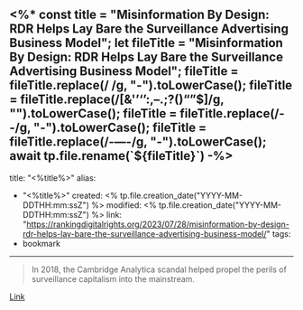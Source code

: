 <%*
const title = "Misinformation By Design: RDR Helps Lay Bare the Surveillance Advertising Business Model";
let fileTitle = "Misinformation By Design: RDR Helps Lay Bare the Surveillance Advertising Business Model";
fileTitle = fileTitle.replace(/ /g, "-").toLowerCase();
fileTitle = fileTitle.replace(/[&'’‘’:,–.;?()“”$]/g, "").toLowerCase();
fileTitle = fileTitle.replace(/--/g, "-").toLowerCase();
fileTitle = fileTitle.replace(/-—-/g, "-").toLowerCase();
await tp.file.rename(`${fileTitle}`)
-%>
---
title: "<%title%>"
alias:
- "<%title%>"
created: <% tp.file.creation_date("YYYY-MM-DDTHH:mm:ssZ") %>
modified: <% tp.file.creation_date("YYYY-MM-DDTHH:mm:ssZ") %>
link:  "https://rankingdigitalrights.org/2023/07/28/misinformation-by-design-rdr-helps-lay-bare-the-surveillance-advertising-business-model/"
tags:
- bookmark
---

> In 2018, the Cambridge Analytica scandal helped propel the perils of surveillance capitalism into the mainstream.

[Link](https://rankingdigitalrights.org/2023/07/28/misinformation-by-design-rdr-helps-lay-bare-the-surveillance-advertising-business-model/)
